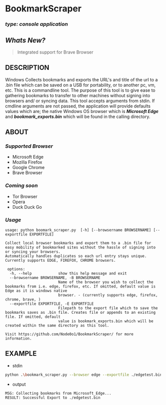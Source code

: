 # **BookmarkScraper**
### *type: console application*

## *Whats New?*
> Integrated support for Brave Browser

## DESCRIPTION
Windows
Collects bookmarks and exports the URL's and title of the url to a .bin file which can be saved on a USB for portability, or to another pc, vm, etc. This is a commandline tool. The purpose of this tool is to give ease to gathering bookmarks to transfer to other machines without signing into browsers and/ or syncing data. This tool accepts arguments from stdin. If cmdline arguments are not passed, the application will provide defaults values which are; the native Windows OS browser which is ***Microsoft Edge*** and ***bookmark_exports.bin*** which will be found in the calling directory. 

## ABOUT
  ### ***Supported Browser***
  - Microsoft Edge
  - Mozilla Firefox
  - Google Chrome
  - Brave Browser

  ### ***Coming soon***
  - Tor Browser
  - Opera
  - Duck Duck Go

  ### ***Usage***
```
usage: python boomark_scraper.py  [-h] [--browsername BROWSERNAME] [--exportfile EXPORTFILE]                                                                               

Collect local browser bookmarks and export them to a .bin file for easy mobility of bookmarked sites without the hassle of signing into or syncing your browsers.
Automatically handles duplicates so each url entry stays unique. Currently supports EDGE, FIREFOX, CHROME browsers.

 options:
  -h, --help            show this help message and exit
  --browsername BROWSERNAME, -B BROWSERNAME
                        Name of the browser you wish to collect the bookmarks from i.e. edge, firefox, etc. If omitted, default value is Edge as it is windows native
                        browser. - (currently supports edge, firefox, chrome, brave, )
  --exportfile EXPORTFILE, -E EXPORTFILE
                        Filepath to the export file which to save the bookmarks saves as .bin file. Creates file or appends to an existing file. If omitted, default
                        value is bookmark_exports.bin which will be created within the same directory as this tool.

Visit https://github.com/Node0o1/BookmarkScraper/ for more information.
```

## EXAMPLE
- stdin
```bash
python .\bookmark_scraper.py --browser edge --exportfile ./edgetest.bin                       
```

- output
```
MSG: Collecting bookmarks from Microsoft_Edge...
RESULT: Successful Export to ./edgetest.bin
```


